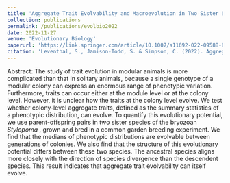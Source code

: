 ```yaml
---
title: 'Aggregate Trait Evolvability and Macroevolution in Two Sister Species of the Bryozoan <i>Stylopoma</i>'
collection: publications
permalink: /publications/evolbio2022
date: 2022-11-27
venue: 'Evolutionary Biology'
paperurl: 'https://link.springer.com/article/10.1007/s11692-022-09588-8'
citation: 'Leventhal, S., Jamison-Todd, S. & Simpson, C. (2022). Aggregate Trait Evolvability and Macroevolution in Two Sister Species of the Bryozoan Stylopoma. <i>Evol Biol</i>.'
---
```

Abstract: The study of trait evolution in modular animals is more complicated than that in solitary animals, 
because a single genotype of a modular colony can express an enormous range of phenotypic variation. 
Furthermore, traits can occur either at the module level or at the colony level. However, it is unclear how 
the traits at the colony level evolve. We test whether colony-level aggregate traits, defined as the summary 
statistics of a phenotypic distribution, can evolve. To quantify this evolutionary potential, we use 
parent-offspring pairs in two sister species of the bryozoan <i> Stylopoma </i>, grown and bred in a common garden breeding 
experiment. We find that the medians of phenotypic distributions are evolvable between generations of colonies. 
We also find that the structure of this evolutionary potential differs between these two species. The ancestral 
species aligns more closely with the direction of species divergence than the descendent species. This result 
indicates that aggregate trait evolvability can itself evolve.
